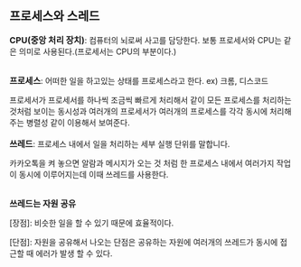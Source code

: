 ## 프로세스와 스레드

<b style="font-size: 15px">CPU(중앙 처리 장치)</b>: 컴퓨터의 뇌로써 사고를 담당한다.
보통 프로세서와 CPU는 같은 의미로 사용된다.(프로세서는 CPU의 부분이다.)

<br/>
<b style="font-size: 15px">프로세스</b>: 어떠한 일을 하고있는 상태를 프로세스라고 한다. ex) 크롬, 디스코드

프로세서가 프로세서를 하나씩 조금씩 빠르게 처리해서 같이 모든 프로세스를 처리하는 것처럼 보이는 동시성과 여러개의 프로세서가 여러개의 프로세스를 각각 동시에 처리해 주는 병렬성 같이 이용해서 보여준다.
<br/>
<br/>
<b style="font-size: 15px">쓰레드</b>: 프로세스 내에서 일을 처리하는 세부 실행 단위를 말합니다.

카카오톡을 켜 놓으면 알람과 메시지가 오는 것 처럼 한 프로세스 내에서 여러가지 작업이 동시에 이루어지는데 이때 쓰레드를 사용한다.

<br/>
<b style="font-size: 15px">쓰레드는 자원 공유</b>

[장점]: 비슷한 일을 할 수 있기 때문에 효율적이다.

[단점]: 자원을 공유해서 나오는 단점은 공유하는 자원에 여러개의 쓰레드가 동시에 접근할 때 에러가 발생 할 수 있다.<br/>
